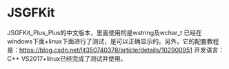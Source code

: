 # JSGFKit
JSGFKit_Plus_Plus的中文版本，里面使用的是wstring及wchar_t
已经在windows下面+linux下面进行了测试，是可以正确显示的。另外，它的配套教程是：https://blog.csdn.net/ljt350740378/article/details/102900951
开发语言：C++
VS2017+linux已经完成了测试并使用。

